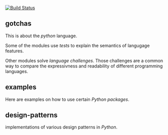 [![Build Status](https://travis-ci.org/RawIron/scratch-python.svg)](https://travis-ci.org/RawIron/scratch-python)


## gotchas
This is about the *python* language.

Some of the modules use *tests* to explain the semantics of langugage features.

Other modules solve *language challenges*.
Those challenges are a common way to compare the expressivness and readability of different programming languages.


## examples
Here are examples on how to use certain *Python packages*.


## design-patterns
implementations of various design patterns in *Python*.
